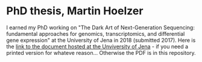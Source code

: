 # PhD thesis, Martin Hoelzer

I earned my PhD working on "The Dark Art of Next-Generation Sequencing: fundamental approaches for genomics, transcriptomics, and differential gene expression" at the University of Jena in 2018 (submitted 2017). Here is the [link to the document hosted at the Unviversity of Jena](https://suche.thulb.uni-jena.de/Record/1013860616) - if you need a printed version for whateve reason... Otherwise the PDF is in this repository. 